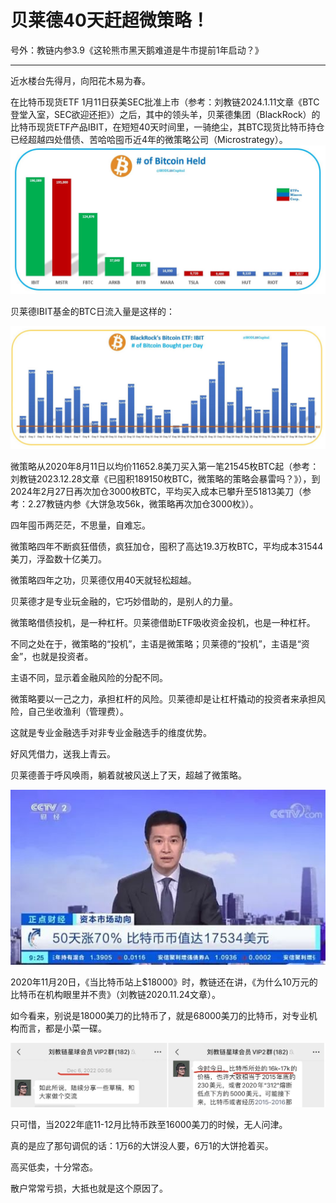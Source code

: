 # 贝莱德40天赶超微策略！

号外：教链内参3.9《这轮熊市黑天鹅难道是牛市提前1年启动？》

* * *

近水楼台先得月，向阳花木易为春。

在比特币现货ETF 1月11日获美SEC批准上市（参考：刘教链2024.1.11文章《BTC登堂入室，SEC欲迎还拒》）之后，其中的领头羊，贝莱德集团（BlackRock）的比特币现货ETF产品IBIT，在短短40天时间里，一骑绝尘，其BTC现货比特币持仓已经超越四处借债、苦哈哈囤币近4年的微策略公司（Microstrategy）。
![](2024-03-10-A01.jpeg)

贝莱德IBIT基金的BTC日流入量是这样的：

![](2024-03-10-A02.jpeg)

微策略从2020年8月11日以均价11652.8美刀买入第一笔21545枚BTC起（参考：刘教链2023.12.28文章《已囤积189150枚BTC，微策略的策略会暴雷吗？》），到2024年2月27日再次加仓3000枚BTC，平均买入成本已攀升至51813美刀（参考：2.27教链内参《大饼急攻56k，微策略再次加仓3000枚》）。

四年囤币两茫茫，不思量，自难忘。

微策略四年不断疯狂借债，疯狂加仓，囤积了高达19.3万枚BTC，平均成本31544美刀，浮盈数十亿美刀。

微策略四年之功，贝莱德仅用40天就轻松超越。

贝莱德才是专业玩金融的，它巧妙借助的，是别人的力量。

微策略借债投机，是一种杠杆。贝莱德借助ETF吸收资金投机，也是一种杠杆。

不同之处在于，微策略的“投机”，主语是微策略；贝莱德的“投机”，主语是“资金”，也就是投资者。

主语不同，显示着金融风险的分配不同。

微策略要以一己之力，承担杠杆的风险。贝莱德却是让杠杆撬动的投资者来承担风险，自己坐收渔利（管理费）。

这就是专业金融选手对非专业金融选手的维度优势。

好风凭借力，送我上青云。

贝莱德善于呼风唤雨，躺着就被风送上了天，超越了微策略。

![](2024-03-10-A03.jpeg)

2020年11月20日，《当比特币站上$18000》时，教链还在讲，《为什么10万元的比特币在机构眼里并不贵》（刘教链2020.11.24文章）。

如今看来，别说是18000美刀的比特币了，就是68000美刀的比特币，对专业机构而言，都是小菜一碟。

![](2024-03-10-A04.jpeg)

只可惜，当2022年底11-12月比特币跌至16000美刀的时候，无人问津。

真的是应了那句调侃的话：1万6的大饼没人要，6万1的大饼抢着买。

高买低卖，十分常态。

散户常常亏损，大抵也就是这个原因了。
